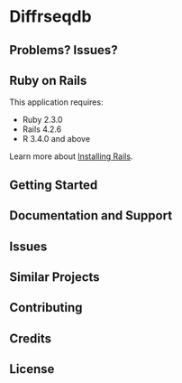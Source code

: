 Diffrseqdb
================


Problems? Issues?
-----------


Ruby on Rails
-------------

This application requires:

- Ruby 2.3.0
- Rails 4.2.6
- R 3.4.0 and above

Learn more about [Installing Rails](http://railsapps.github.io/installing-rails.html).

Getting Started
---------------

Documentation and Support
-------------------------

Issues
-------------

Similar Projects
----------------

Contributing
------------

Credits
-------

License
-------
